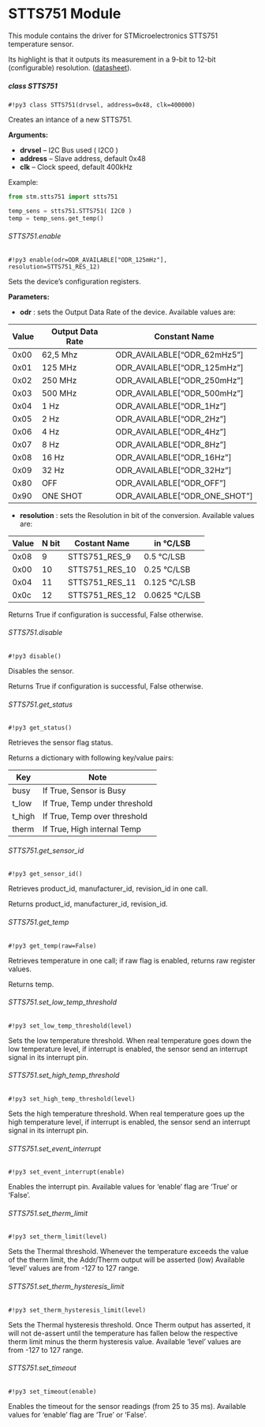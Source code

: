 # STTS751 Module

This module contains the driver for STMicroelectronics STTS751 temperature sensor.

Its highlight is that it outputs its measurement in a 9-bit to 12-bit (configurable) resolution. ([datasheet](https://www.st.com/resource/en/datasheet/stts751.pdf)).

##### class STTS751

```#!py3 class STTS751(drvsel, address=0x48, clk=400000)```

Creates an intance of a new STTS751.

**Arguments:**

    
* **drvsel** – I2C Bus used ( I2C0 )
* **address** – Slave address, default 0x48
* **clk** – Clock speed, default 400kHz


Example:

```py
from stm.stts751 import stts751

temp_sens = stts751.STTS751( I2C0 )
temp = temp_sens.get_temp()
```
###### STTS751.enable

```#!py3 enable(odr=ODR_AVAILABLE["ODR_125mHz"], resolution=STTS751_RES_12)```

Sets the device’s configuration registers.

**Parameters:**


* **odr** : sets the Output Data Rate of the device. Available values are:

| Value | Output Data Rate | Constant Name                 |
|-------|------------------|-------------------------------|
| 0x00  | 62,5 Mhz         | ODR_AVAILABLE[“ODR_62mHz5”]   |
| 0x01  | 125 MHz          | ODR_AVAILABLE[“ODR_125mHz”]   |
| 0x02  | 250 MHz          | ODR_AVAILABLE[“ODR_250mHz”]   |
| 0x03  | 500 MHz          | ODR_AVAILABLE[“ODR_500mHz”]   |
| 0x04  | 1 Hz             | ODR_AVAILABLE[“ODR_1Hz”]      |
| 0x05  | 2 Hz             | ODR_AVAILABLE[“ODR_2Hz”]      |
| 0x06  | 4 Hz             | ODR_AVAILABLE[“ODR_4Hz”]      |
| 0x07  | 8 Hz             | ODR_AVAILABLE[“ODR_8Hz”]      |
| 0x08  | 16 Hz            | ODR_AVAILABLE[“ODR_16Hz”]     |
| 0x09  | 32 Hz            | ODR_AVAILABLE[“ODR_32Hz”]     |
| 0x80  | OFF              | ODR_AVAILABLE[“ODR_OFF”]      |
| 0x90  | ONE SHOT         | ODR_AVAILABLE[“ODR_ONE_SHOT”] |

* **resolution** : sets the Resolution in bit of the conversion. Available values are:

| Value | N bit | Costant Name   | in °C/LSB     |
|-------|-------|----------------|---------------|
| 0x08  | 9     | STTS751_RES_9  | 0.5 °C/LSB    |
| 0x00  | 10    | STTS751_RES_10 | 0.25 °C/LSB   |
| 0x04  | 11    | STTS751_RES_11 | 0.125 °C/LSB  |
| 0x0c  | 12    | STTS751_RES_12 | 0.0625 °C/LSB |

Returns True if configuration is successful, False otherwise.

###### STTS751.disable

```#!py3 disable()```

Disables the sensor.

Returns True if configuration is successful, False otherwise.

###### STTS751.get_status

```#!py3 get_status()```

Retrieves the sensor flag status.

Returns a dictionary with following key/value pairs:

| Key    | Note                          |
|--------|-------------------------------|
| busy   | If True, Sensor is Busy       |
| t_low  | If True, Temp under threshold |
| t_high | If True, Temp over threshold  |
| therm  | If True, High internal Temp   |

###### STTS751.get_sensor_id

```#!py3 get_sensor_id()```

Retrieves product_id, manufacturer_id, revision_id in one call.

Returns product_id, manufacturer_id, revision_id.

###### STTS751.get_temp

```#!py3 get_temp(raw=False)```

Retrieves temperature in one call; if raw flag is enabled, returns raw register values.

Returns temp.

###### STTS751.set_low_temp_threshold

```#!py3 set_low_temp_threshold(level)```

Sets the low temperature threshold. When real temperature goes down the low temperature level, if interrupt is enabled, the sensor send an interrupt signal in its interrupt pin.

###### STTS751.set_high_temp_threshold

```#!py3 set_high_temp_threshold(level)```

Sets the high temperature threshold. When real temperature goes up the high temperature level, if interrupt is enabled, the sensor send an interrupt signal in its interrupt pin.

###### STTS751.set_event_interrupt

```#!py3 set_event_interrupt(enable)```

Enables the interrupt pin. Available values for ‘enable’ flag are ‘True’ or ‘False’.

###### STTS751.set_therm_limit

```#!py3 set_therm_limit(level)```

Sets the Thermal threshold. Whenever the temperature exceeds the value of the therm limit, the Addr/Therm output will be asserted (low)
Available ‘level’ values are from -127 to 127 range.

###### STTS751.set_therm_hysteresis_limit

```#!py3 set_therm_hysteresis_limit(level)```

Sets the Thermal hysteresis threshold. Once Therm output has asserted, it will not de-assert until the temperature has fallen below the respective therm limit minus the therm hysteresis value. Available ‘level’ values are from -127 to 127 range.

###### STTS751.set_timeout

```#!py3 set_timeout(enable)```

Enables the timeout for the sensor readings (from 25 to 35 ms). Available values for ‘enable’ flag are ‘True’ or ‘False’.
<!--stackedit_data:
eyJoaXN0b3J5IjpbLTUyMDc5NTQwXX0=
-->
